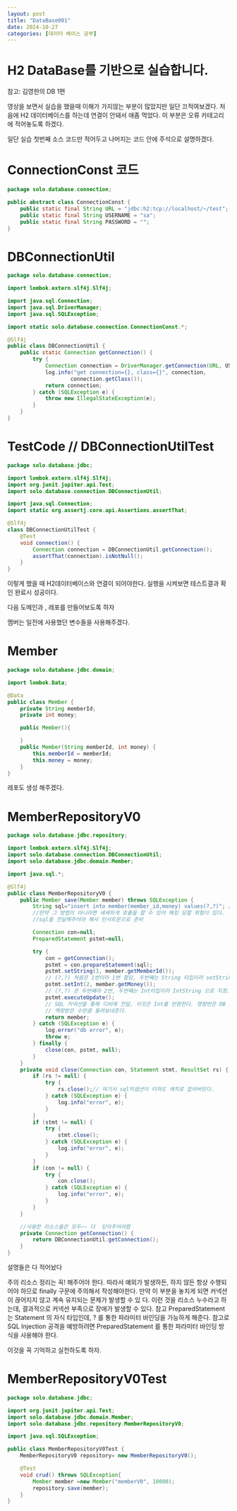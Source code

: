 ```yaml
---
layout: post
title: "DataBase001"
date: 2024-10-27
categories: [데이터 베이스 공부]
---
```


# H2 DataBase를 기반으로 실습합니다.
참고: 김영한의 DB 1편

영상을 보면서 실습을 했을때 이해가 가지않는 부분이 많았지만 일단 끄적여보겠다.
처음에 H2 데이터베이스를 하는데 연결이 안돼서 애좀 먹었다. 이 부분은 오류 카테고리에 적어놓도록 하겠다.

일단 실습 첫번째 소스 코드만 적어두고 나머지는 코드 안에 주석으로 설명하겠다.

# ConnectionConst 코드
```java
package solo.database.connection;

public abstract class ConnectionConst {
    public static final String URL = "jdbc:h2:tcp://localhost/~/test";
    public static final String USERNAME = "sa";
    public static final String PASSWORD = "";
}
```
# DBConnectionUtil
```java
package solo.database.connection;

import lombok.extern.slf4j.Slf4j;

import java.sql.Connection;
import java.sql.DriverManager;
import java.sql.SQLException;

import static solo.database.connection.ConnectionConst.*;

@Slf4j
public class DBConnectionUtil {
    public static Connection getConnection() {
        try {
            Connection connection = DriverManager.getConnection(URL, USERNAME, PASSWORD);
            log.info("get connection={}, class={}", connection,
                    connection.getClass());
            return connection;
        } catch (SQLException e) {
            throw new IllegalStateException(e);
        }
    }
}
```

# TestCode // DBConnectionUtilTest
```java
package solo.database.jdbc;

import lombok.extern.slf4j.Slf4j;
import org.junit.jupiter.api.Test;
import solo.database.connection.DBConnectionUtil;

import java.sql.Connection;
import static org.assertj.core.api.Assertions.assertThat;

@Slf4j
class DBConnectionUtilTest {
    @Test
    void connection() {
        Connection connection = DBConnectionUtil.getConnection();
        assertThat(connection).isNotNull();
    }
}
```

이렇게 했을 때 H2데이터베이스와 연결이 되어야한다. 실행을 시켜보면 테스트결과 확인 완료시 성공이다.

다음 도메인과 , 레포를 만들어보도록 하자

멤버는 일전에 사용했던 변수들을 사용해주겠다.

# Member
```java 
package solo.database.jdbc.domain;

import lombok.Data;

@Data
public class Member {
    private String memberId;
    private int money;

    public Member(){

    }
    public Member(String memberId, int money) {
        this.memberId = memberId;
        this.money = money;
    }
}

```

레포도 생성 해주겠다.

# MemberRepositoryV0
```java
package solo.database.jdbc.repository;

import lombok.extern.slf4j.Slf4j;
import solo.database.connection.DBConnectionUtil;
import solo.database.jdbc.domain.Member;

import java.sql.*;

@Slf4j
public class MemberRepositoryV0 {
    public Member save(Member member) throws SQLException {
        String sql="insert into member(member_id,money) values(?,?)"; //파라미터 바인딩 방식으로 하면 단순하게 데이터 취급만되고
        //만약 그 방법이 아니라면 세세하게 호출을 할 수 있어 해킹 당할 위험이 있다.
        //sql을 전달해주어야 해서 인서트문으로 준비

        Connection con=null;
        PreparedStatement pstmt=null;

        try {
            con = getConnection();
            pstmt = con.prepareStatement(sql);
            pstmt.setString(1, member.getMemberId());
            // (?,?) 처음은 1번이라 1번 할당, 두번째는 String 타입이라 setString 으로 지정해주었다.
            pstmt.setInt(2, member.getMoney());
            // (?,?) 은 두번째라 2번, 두번째는 Int타입이라 IntString 으로 지정.
            pstmt.executeUpdate();
            // SQL 커넥션을 통해 디비에 전달, 이것은 Int를 반환한다. 영향반은 DB row수를 반환, 하나의 row를 등록해서 1을 반환해준다.
            // 역량받은 수만큼 돌려보내준다.
            return member;
        } catch (SQLException e) {
            log.error("db error", e);
            throw e;
        } finally {
            close(con, pstmt, null);
        }
    }
    private void close(Connection con, Statement stmt, ResultSet rs) {
        if (rs != null) {
            try {
                rs.close();// 여기서 sql익셉션이 터져도 캐치로 잡아버린다.
            } catch (SQLException e) {
                log.info("error", e);
            }
        }
        if (stmt != null) {
            try {
                stmt.close();
            } catch (SQLException e) {
                log.info("error", e);
            }
        }
        if (con != null) {
            try {
                con.close();
            } catch (SQLException e) {
                log.info("error", e);
            }
        }
    }

    //사용한 리소스들은 모두~~ 다  닫아주어야함
    private Connection getConnection() {
        return DBConnectionUtil.getConnection();
    }
}


``` 
설명들은 다 적어놨다 

주의
리소스 정리는 꼭! 해주어야 한다. 따라서 예외가 발생하든, 하지 않든 항상 수행되어야 하므로 finally 구문에
주의해서 작성해야한다. 만약 이 부분을 놓치게 되면 커넥션이 끊어지지 않고 계속 유지되는 문제가 발생할 수 있
다. 이런 것을 리소스 누수라고 하는데, 결과적으로 커넥션 부족으로 장애가 발생할 수 있다.
참고
PreparedStatement 는 Statement 의 자식 타입인데, ? 를 통한 파라미터 바인딩을 가능하게 해준다.
참고로 SQL Injection 공격을 예방하려면 PreparedStatement 를 통한 파라미터 바인딩 방식을 사용해야
한다.

이것을 꼭 기억하고 실천하도록 하자.

# MemberRepositoryV0Test

```java
package solo.database.jdbc;

import org.junit.jupiter.api.Test;
import solo.database.jdbc.domain.Member;
import solo.database.jdbc.repository.MemberRepositoryV0;

import java.sql.SQLException;

public class MemberRepositoryV0Test {
    MemberRepositoryV0 repository= new MemberRepositoryV0();

    @Test
    void crud() throws SQLException{
        Member member =new Member("memberV0", 10000);
        repository.save(member);
    }
}
```